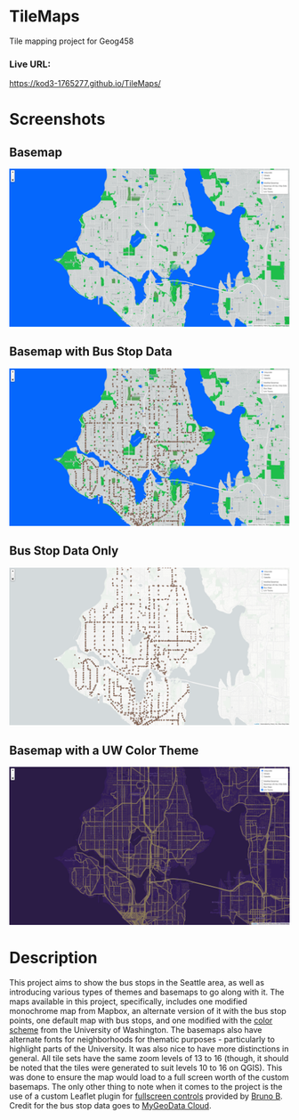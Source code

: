 # TileMaps
Tile mapping project for Geog458
### Live URL:
https://kod3-1765277.github.io/TileMaps/

# Screenshots

## Basemap
<img src="img/basemap.PNG" alt="Modified basemap"/>

## Basemap with Bus Stop Data
<img src="img/basemap_stops.PNG" alt="Modified basemap with bus stop data"/>

## Bus Stop Data Only
<img src="img/stops.PNG" alt="Bus stop data"/>

## Basemap with a UW Color Theme
<img src="img/theme.PNG" alt="Modified basemap with UW color theme"/>

# Description
This project aims to show the bus stops in the Seattle area, as well as
introducing various types of themes and basemaps to go along with it. The maps
available in this project, specifically, includes one modified monochrome map
from Mapbox, an alternate version of it with the bus stop points, one default
map with bus stops, and one modified with the [color scheme](https://www.washington.edu/brand/graphic-elements/primary-color-palette/) from the
University of Washington. The basemaps also have alternate fonts for
neighborhoods for thematic purposes - particularly to highlight parts of the
University. It was also nice to have more distinctions in general.
All tile sets have the same zoom levels of 13 to 16 (though, it should be noted
that the tiles were generated to suit levels 10 to 16 on QGIS). This was done
to ensure the map would load to a full screen worth of the custom basemaps.
The only other thing to note when it comes to the project is the use of a custom
Leaflet plugin for [fullscreen controls](https://brunob.github.io/leaflet.fullscreen/) provided by [Bruno B](https://github.com/brunob/).
Credit for the bus stop data goes to [MyGeoData Cloud](https://mygeodata.cloud/data/download/osm/bus-stops-and-stations/united-states-of-america--washington/king-county/seattle).
